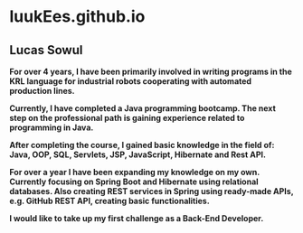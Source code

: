 # luukEes.github.io
## Lucas Sowul
  **For over 4 years, I have been primarily involved in writing programs in the KRL language for industrial robots cooperating with automated production lines.**

**Currently, I have completed a Java programming bootcamp. The next step on the professional path is gaining experience related to programming in Java.**

**After completing the course, I gained basic knowledge in the field of:**
**Java, OOP, SQL, Servlets, JSP, JavaScript, Hibernate and Rest API.**

**For over a year I have been expanding my knowledge on my own. 
Currently focusing on Spring Boot and Hibernate using relational databases. 
Also creating REST services in Spring using ready-made APIs, e.g. GitHub REST API, creating basic functionalities.** 

**I would like to take up my first challenge as a Back-End Developer.**
